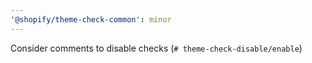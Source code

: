 ```yaml
---
'@shopify/theme-check-common': minor
---
```


Consider comments to disable checks (`# theme-check-disable/enable`)
